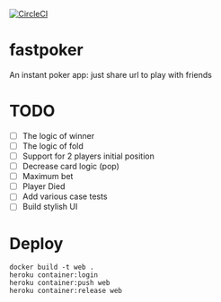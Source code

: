 [![CircleCI](https://circleci.com/gh/acro5piano/fastpoker.svg?style=svg)](https://circleci.com/gh/acro5piano/fastpoker)

# fastpoker

An instant poker app: just share url to play with friends

# TODO

- [ ] The logic of winner
- [ ] The logic of fold
- [ ] Support for 2 players initial position
- [ ] Decrease card logic (pop)
- [ ] Maximum bet
- [ ] Player Died
- [ ] Add various case tests
- [ ] Build stylish UI

# Deploy

```
docker build -t web .
heroku container:login
heroku container:push web
heroku container:release web
```
